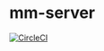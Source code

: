 # mm-server

[![CircleCI](https://circleci.com/gh/Dendekky/mm-server.svg?style=svg)](https://circleci.com/gh/Dendekky/mm-server)
